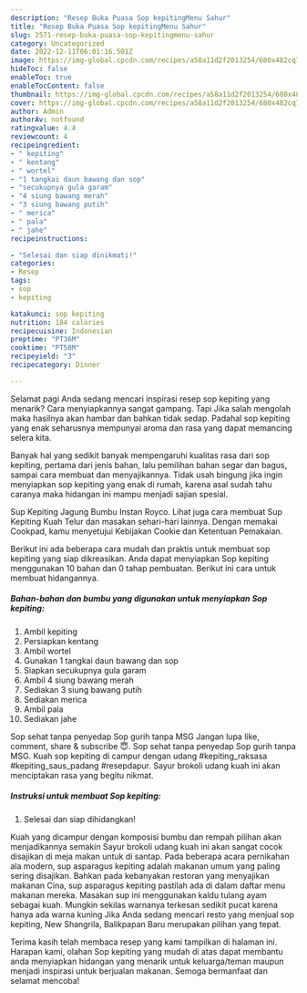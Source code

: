 ```yaml
---
description: "Resep Buka Puasa Sop kepitingMenu Sahur"
title: "Resep Buka Puasa Sop kepitingMenu Sahur"
slug: 2571-resep-buka-puasa-sop-kepitingmenu-sahur
category: Uncategorized
date: 2022-12-11T06:01:16.501Z
image: https://img-global.cpcdn.com/recipes/a58a11d2f2013254/680x482cq70/sop-kepiting-foto-resep-utama.jpg
hideToc: false
enableToc: true
enableTocContent: false
thumbnail: https://img-global.cpcdn.com/recipes/a58a11d2f2013254/680x482cq70/sop-kepiting-foto-resep-utama.jpg
cover: https://img-global.cpcdn.com/recipes/a58a11d2f2013254/680x482cq70/sop-kepiting-foto-resep-utama.jpg
author: Admin
authorAv: notfound
ratingvalue: 4.4
reviewcount: 4
recipeingredient:
- " kepiting"
- " kentang"
- " wortel"
- "1 tangkai daun bawang dan sop"
- "secukupnya gula garam"
- "4 siung bawang merah"
- "3 siung bawang putih"
- " merica"
- " pala"
- " jahe"
recipeinstructions:

- "Selesai dan siap dinikmati!"
categories:
- Resep
tags:
- sop
- kepiting

katakunci: sop kepiting 
nutrition: 184 calories
recipecuisine: Indonesian
preptime: "PT36M"
cooktime: "PT58M"
recipeyield: "3"
recipecategory: Dinner

---
```



Selamat pagi Anda sedang mencari inspirasi resep sop kepiting yang menarik? Cara menyiapkannya sangat gampang. Tapi Jika salah mengolah maka hasilnya akan hambar dan bahkan tidak sedap. Padahal sop kepiting yang enak seharusnya mempunyai aroma dan rasa yang dapat memancing selera kita.


Banyak hal yang sedikit banyak mempengaruhi kualitas rasa dari sop kepiting, pertama dari jenis bahan, lalu pemilihan bahan segar dan bagus, sampai cara membuat dan menyajikannya. Tidak usah bingung jika ingin menyiapkan sop kepiting yang enak di rumah, karena asal sudah tahu caranya maka hidangan ini mampu menjadi sajian spesial.

Sup Kepiting Jagung Bumbu Instan Royco. Lihat juga cara membuat Sup Kepiting Kuah Telur dan masakan sehari-hari lainnya. Dengan memakai Cookpad, kamu menyetujui Kebijakan Cookie dan Ketentuan Pemakaian.


Berikut ini ada beberapa cara mudah dan praktis untuk membuat sop kepiting yang siap dikreasikan. Anda dapat menyiapkan Sop kepiting menggunakan 10 bahan dan 0 tahap pembuatan. Berikut ini cara untuk membuat hidangannya.

<!--inarticleads1-->

##### Bahan-bahan dan bumbu yang digunakan untuk menyiapkan Sop kepiting:

1. Ambil  kepiting
1. Persiapkan  kentang
1. Ambil  wortel
1. Gunakan 1 tangkai daun bawang dan sop
1. Siapkan secukupnya gula garam
1. Ambil 4 siung bawang merah
1. Sediakan 3 siung bawang putih
1. Sediakan  merica
1. Ambil  pala
1. Sediakan  jahe


Sop sehat tanpa penyedap Sop gurih tanpa MSG Jangan lupa like, comment, share &amp; subscribe 😇. Sop sehat tanpa penyedap Sop gurih tanpa MSG. Kuah sop kepiting di campur dengan udang #kepiting_raksasa #kepiting_saus_padang #resepdapur. Sayur brokoli udang kuah ini akan menciptakan rasa yang begitu nikmat. 

<!--inarticleads2-->

##### Instruksi untuk membuat Sop kepiting:


1. Selesai dan siap dihidangkan!

Kuah yang dicampur dengan komposisi bumbu dan rempah pilihan akan menjadikannya semakin Sayur brokoli udang kuah ini akan sangat cocok disajikan di meja makan untuk di santap. Pada beberapa acara pernikahan ala modern, sup asparagus kepiting adalah makanan umum yang paling sering disajikan. Bahkan pada kebanyakan restoran yang menyajikan makanan Cina, sup asparagus kepiting pastilah ada di dalam daftar menu makanan mereka. Masakan sup ini menggunakan kaldu tulang ayam sebagai kuah. Mungkin sekilas warnanya terkesan sedikit pucat karena hanya ada warna kuning Jika Anda sedang mencari resto yang menjual sop kepiting, New Shangrila, Balikpapan Baru merupakan pilihan yang tepat. 

Terima kasih telah membaca resep yang kami tampilkan di halaman ini. Harapan kami, olahan Sop kepiting yang mudah di atas dapat membantu anda menyiapkan hidangan yang menarik untuk keluarga/teman maupun menjadi inspirasi untuk berjualan makanan. Semoga bermanfaat dan selamat mencoba!
